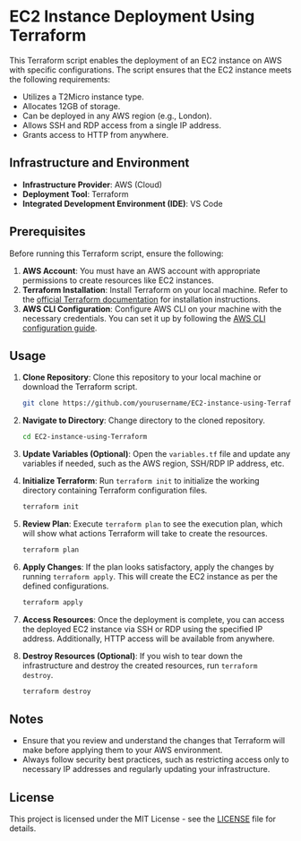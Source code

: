 # EC2 Instance Deployment Using Terraform

This Terraform script enables the deployment of an EC2 instance on AWS with specific configurations. The script ensures that the EC2 instance meets the following requirements:

- Utilizes a T2Micro instance type.
- Allocates 12GB of storage.
- Can be deployed in any AWS region (e.g., London).
- Allows SSH and RDP access from a single IP address.
- Grants access to HTTP from anywhere.

## Infrastructure and Environment

- **Infrastructure Provider**: AWS (Cloud)
- **Deployment Tool**: Terraform
- **Integrated Development Environment (IDE)**: VS Code

## Prerequisites

Before running this Terraform script, ensure the following:

1. **AWS Account**: You must have an AWS account with appropriate permissions to create resources like EC2 instances.
2. **Terraform Installation**: Install Terraform on your local machine. Refer to the [official Terraform documentation](https://learn.hashicorp.com/tutorials/terraform/install-cli) for installation instructions.
3. **AWS CLI Configuration**: Configure AWS CLI on your machine with the necessary credentials. You can set it up by following the [AWS CLI configuration guide](https://docs.aws.amazon.com/cli/latest/userguide/cli-configure-quickstart.html).

## Usage

1. **Clone Repository**: Clone this repository to your local machine or download the Terraform script.

    ```bash
    git clone https://github.com/yourusername/EC2-instance-using-Terraform.git
    ```

2. **Navigate to Directory**: Change directory to the cloned repository.

    ```bash
    cd EC2-instance-using-Terraform
    ```

3. **Update Variables (Optional)**: Open the `variables.tf` file and update any variables if needed, such as the AWS region, SSH/RDP IP address, etc.

4. **Initialize Terraform**: Run `terraform init` to initialize the working directory containing Terraform configuration files.

    ```bash
    terraform init
    ```

5. **Review Plan**: Execute `terraform plan` to see the execution plan, which will show what actions Terraform will take to create the resources.

    ```bash
    terraform plan
    ```

6. **Apply Changes**: If the plan looks satisfactory, apply the changes by running `terraform apply`. This will create the EC2 instance as per the defined configurations.

    ```bash
    terraform apply
    ```

7. **Access Resources**: Once the deployment is complete, you can access the deployed EC2 instance via SSH or RDP using the specified IP address. Additionally, HTTP access will be available from anywhere.

8. **Destroy Resources (Optional)**: If you wish to tear down the infrastructure and destroy the created resources, run `terraform destroy`.

    ```bash
    terraform destroy
    ```

## Notes

- Ensure that you review and understand the changes that Terraform will make before applying them to your AWS environment.
- Always follow security best practices, such as restricting access only to necessary IP addresses and regularly updating your infrastructure.


## License

This project is licensed under the MIT License - see the [LICENSE](LICENSE) file for details.
